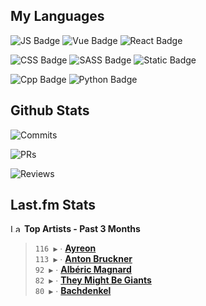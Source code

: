 ## My Languages

![JS Badge](https://img.shields.io/badge/Javascript-%2321262d?style=for-the-badge&logo=javascript&logoColor=%23F7DF1E)
![Vue Badge](https://img.shields.io/badge/Vue-%2321262d?style=for-the-badge&logo=vuedotjs&logoColor=%234FC08D)
![React Badge](https://img.shields.io/badge/React-%2321262d?style=for-the-badge&logo=react&logoColor=%2361DAFB)

![CSS Badge](https://img.shields.io/badge/CSS-%2321262d?style=for-the-badge&logo=css3&logoColor=%231572B6)
![SASS Badge](https://img.shields.io/badge/SASS-%2321262d?style=for-the-badge&logo=sass&logoColor=%23CC6699)
![Static Badge](https://img.shields.io/badge/Tailwind-%2321262d?style=for-the-badge&logo=tailwindcss&logoColor=%2306B6D4)

![Cpp Badge](https://img.shields.io/badge/C%2B%2B-%2321262d?style=for-the-badge&logo=cplusplus&logoColor=%2300599C)
![Python Badge](https://img.shields.io/badge/Python-%2321262d?style=for-the-badge&logo=python&logoColor=%233776AB)

## Github Stats

![Commits](https://img.shields.io/badge/commits%20pushed-%2321262d?style=for-the-badge&label=571&labelColor=87c4f2)

![PRs](https://img.shields.io/badge/pull%20requests%20submitted-%2321262d?style=for-the-badge&label=136&labelColor=fcabd8)

![Reviews](https://img.shields.io/badge/pull%20requests%20reviewed-%2321262d?style=for-the-badge&label=95&labelColor=ffe799)

## Last.fm Stats
<!--START_LASTFM_ARTISTS:{"period": "3month", "rows": 5}-->
<a href="https://last.fm" target="_blank"><img src="https://user-images.githubusercontent.com/17434202/215290617-e793598d-d7c9-428f-9975-156db1ba89cc.svg" alt="Last.fm Logo" width="18" height="13"/></a> **Top Artists - Past 3 Months**

> `116 ▶️` ∙ **[Ayreon](https://www.last.fm/music/Ayreon)**<br/>
> `113 ▶️` ∙ **[Anton Bruckner](https://www.last.fm/music/Anton+Bruckner)**<br/>
> `92 ▶️` ∙ **[Albéric Magnard](https://www.last.fm/music/Alb%C3%A9ric+Magnard)**<br/>
> `82 ▶️` ∙ **[They Might Be Giants](https://www.last.fm/music/They+Might+Be+Giants)**<br/>
> `80 ▶️` ∙ **[Bachdenkel](https://www.last.fm/music/Bachdenkel)**<br/>
<!--END_LASTFM_ARTISTS-->
